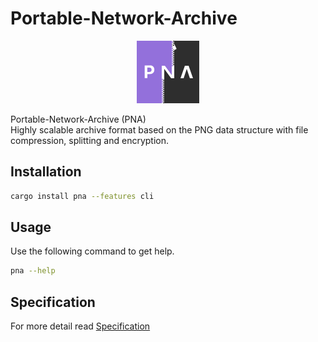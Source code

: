 # Portable-Network-Archive

<div align="center">
  <img src="https://github.com/ChanTsune/Portable-Network-Archive/blob/main/icon.svg" alt="PNA" width="100"/>
</div>

Portable-Network-Archive (PNA)  
Highly scalable archive format based on the PNG data structure with file compression, splitting and encryption.  

## Installation

```sh
cargo install pna --features cli
```

## Usage

Use the following command to get help.

```sh
pna --help
```

## Specification

For more detail read [Specification](https://github.com/ChanTsune/Portable-Network-Archive/blob/main/Specification.md)
